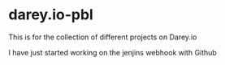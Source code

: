 # darey.io-pbl
This is for the collection of different projects on Darey.io

I have just started working on the jenjins webhook with Github
